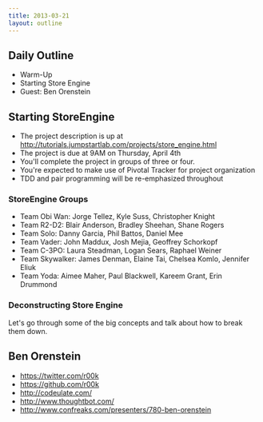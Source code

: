 ```yaml
---
title: 2013-03-21
layout: outline
---
```


## Daily Outline

* Warm-Up
* Starting Store Engine
* Guest: Ben Orenstein

## Starting StoreEngine

* The project description is up at http://tutorials.jumpstartlab.com/projects/store_engine.html
* The project is due at 9AM on Thursday, April 4th
* You'll complete the project in groups of three or four.
* You're expected to make use of Pivotal Tracker for project organization
* TDD and pair programming will be re-emphasized throughout

### StoreEngine Groups

* Team Obi Wan: Jorge Tellez, Kyle Suss, Christopher Knight
* Team R2-D2: Blair Anderson, Bradley Sheehan, Shane Rogers
* Team Solo: Danny Garcia, Phil Battos, Daniel Mee
* Team Vader: John Maddux, Josh Mejia, Geoffrey Schorkopf
* Team C-3PO: Laura Steadman, Logan Sears, Raphael Weiner
* Team Skywalker: James Denman, Elaine Tai, Chelsea Komlo, Jennifer Eliuk
* Team Yoda: Aimee Maher, Paul Blackwell, Kareem Grant, Erin Drummond

### Deconstructing Store Engine

Let's go through some of the big concepts and talk about how to break them down.

## Ben Orenstein

* https://twitter.com/r00k
* https://github.com/r00k
* http://codeulate.com/
* http://www.thoughtbot.com/
* http://www.confreaks.com/presenters/780-ben-orenstein
